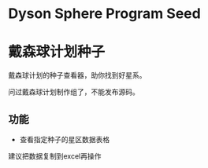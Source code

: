 # Dyson Sphere Program Seed
# 戴森球计划种子

戴森球计划的种子查看器，助你找到好星系。

问过戴森球计划制作组了，不能发布源码。

## 功能
* 查看指定种子的星区数据表格

建议把数据复制到excel再操作